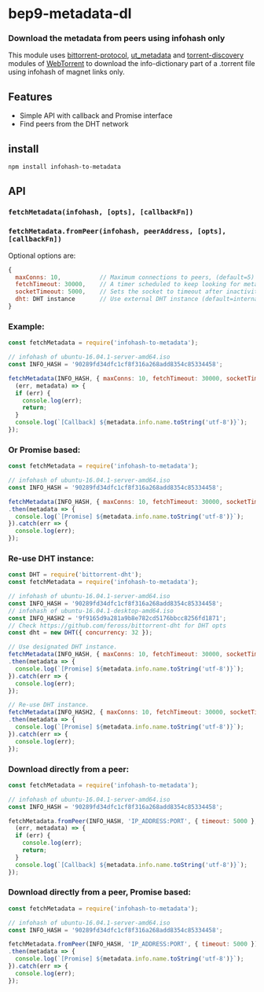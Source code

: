 # bep9-metadata-dl

### Download the metadata from peers using infohash only

This module uses [bittorrent-protocol](https://github.com/feross/bittorrent-protocol), [ut_metadata](https://github.com/feross/ut_metadata) and
[torrent-discovery](https://github.com/feross/torrent-discovery) modules of [WebTorrent](https://github.com/feross/webtorrent) to download the info-dictionary part of a .torrent file using infohash of magnet links only.

## Features

- Simple API with callback and Promise interface
- Find peers from the DHT network

## install

```
npm install infohash-to-metadata
```

## API

### `fetchMetadata(infohash, [opts], [callbackFn])`
### `fetchMetadata.fromPeer(infohash, peerAddress, [opts], [callbackFn])`

Optional options are:
```js
{ 
  maxConns: 10,           // Maximum connections to peers, (default=5) 
  fetchTimeout: 30000,    // A timer scheduled to keep looking for metadata (default=20000)
  socketTimeout: 5000,    // Sets the socket to timeout after inactivity (default=5000)
  dht: DHT instance       // Use external DHT instance (default=internael DHT instance)
}
```

### Example:
```js
const fetchMetadata = require('infohash-to-metadata');

// infohash of ubuntu-16.04.1-server-amd64.iso
const INFO_HASH = '90289fd34dfc1cf8f316a268add8354c85334458'; 

fetchMetadata(INFO_HASH, { maxConns: 10, fetchTimeout: 30000, socketTimeout: 5000 },
  (err, metadata) => {
  if (err) {
    console.log(err);
    return;
  }
  console.log(`[Callback] ${metadata.info.name.toString('utf-8')}`);
});
```
### Or Promise based:
```js
const fetchMetadata = require('infohash-to-metadata');

// infohash of ubuntu-16.04.1-server-amd64.iso
const INFO_HASH = '90289fd34dfc1cf8f316a268add8354c85334458'; 

fetchMetadata(INFO_HASH, { maxConns: 10, fetchTimeout: 30000, socketTimeout: 5000 })
.then(metadata => {
  console.log(`[Promise] ${metadata.info.name.toString('utf-8')}`);
}).catch(err => {
  console.log(err);
});
```
### Re-use DHT instance:
```js
const DHT = require('bittorrent-dht');
const fetchMetadata = require('infohash-to-metadata');

// infohash of ubuntu-16.04.1-server-amd64.iso
const INFO_HASH = '90289fd34dfc1cf8f316a268add8354c85334458';
// infohash of ubuntu-16.04.1-desktop-amd64.iso
const INFO_HASH2 = '9f9165d9a281a9b8e782cd5176bbcc8256fd1871';
// Check https://github.com/feross/bittorrent-dht for DHT opts
const dht = new DHT({ concurrency: 32 });

// Use designated DHT instance.
fetchMetadata(INFO_HASH, { maxConns: 10, fetchTimeout: 30000, socketTimeout: 5000, dht })
.then(metadata => {
  console.log(`[Promise] ${metadata.info.name.toString('utf-8')}`);
}).catch(err => {
  console.log(err);
});

// Re-use DHT instance.
fetchMetadata(INFO_HASH2, { maxConns: 10, fetchTimeout: 30000, socketTimeout: 5000, dht })
.then(metadata => {
  console.log(`[Promise] ${metadata.info.name.toString('utf-8')}`);
}).catch(err => {
  console.log(err);
});
```
### Download directly from a peer:
```js
const fetchMetadata = require('infohash-to-metadata');

// infohash of ubuntu-16.04.1-server-amd64.iso
const INFO_HASH = '90289fd34dfc1cf8f316a268add8354c85334458'; 

fetchMetadata.fromPeer(INFO_HASH, 'IP_ADDRESS:PORT', { timeout: 5000 }, 
  (err, metadata) => {
  if (err) {
    console.log(err);
    return;
  }
  console.log(`[Callback] ${metadata.info.name.toString('utf-8')}`);
});
```
### Download directly from a peer, Promise based:
```js
const fetchMetadata = require('infohash-to-metadata');

// infohash of ubuntu-16.04.1-server-amd64.iso
const INFO_HASH = '90289fd34dfc1cf8f316a268add8354c85334458'; 

fetchMetadata.fromPeer(INFO_HASH, 'IP_ADDRESS:PORT', { timeout: 5000 })
.then(metadata => {
  console.log(`[Promise] ${metadata.info.name.toString('utf-8')}`);
}).catch(err => {
  console.log(err);
});
```

